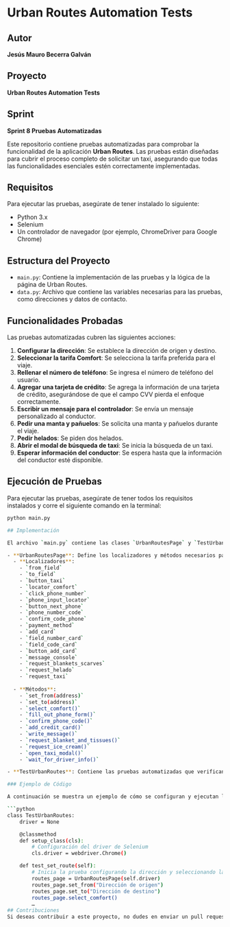 # Urban Routes Automation Tests

## Autor
**Jesús Mauro Becerra Galván** 

## Proyecto
**Urban Routes Automation Tests**

## Sprint
**Sprint 8 Pruebas Automatizadas** 

Este repositorio contiene pruebas automatizadas para comprobar la funcionalidad de la aplicación **Urban Routes**. Las pruebas están diseñadas para cubrir el proceso completo de solicitar un taxi, asegurando que todas las funcionalidades esenciales estén correctamente implementadas.

## Requisitos

Para ejecutar las pruebas, asegúrate de tener instalado lo siguiente:

- Python 3.x
- Selenium
- Un controlador de navegador (por ejemplo, ChromeDriver para Google Chrome)

## Estructura del Proyecto

- `main.py`: Contiene la implementación de las pruebas y la lógica de la página de Urban Routes.
- `data.py`: Archivo que contiene las variables necesarias para las pruebas, como direcciones y datos de contacto.

## Funcionalidades Probadas

Las pruebas automatizadas cubren las siguientes acciones:

1. **Configurar la dirección**: Se establece la dirección de origen y destino.
2. **Seleccionar la tarifa Comfort**: Se selecciona la tarifa preferida para el viaje.
3. **Rellenar el número de teléfono**: Se ingresa el número de teléfono del usuario.
4. **Agregar una tarjeta de crédito**: Se agrega la información de una tarjeta de crédito, asegurándose de que el campo CVV pierda el enfoque correctamente.
5. **Escribir un mensaje para el controlador**: Se envía un mensaje personalizado al conductor.
6. **Pedir una manta y pañuelos**: Se solicita una manta y pañuelos durante el viaje.
7. **Pedir helados**: Se piden dos helados.
8. **Abrir el modal de búsqueda de taxi**: Se inicia la búsqueda de un taxi.
9. **Esperar información del conductor**: Se espera hasta que la información del conductor esté disponible.

## Ejecución de Pruebas

Para ejecutar las pruebas, asegúrate de tener todos los requisitos instalados y corre el siguiente comando en la terminal:

```bash
python main.py

## Implementación

El archivo `main.py` contiene las clases `UrbanRoutesPage` y `TestUrbanRoutes`, donde:

- **UrbanRoutesPage**: Define los localizadores y métodos necesarios para interactuar con la página.
  - **Localizadores**:
    - `from_field`
    - `to_field`
    - `button_taxi`
    - `locator_comfort`
    - `click_phone_number`
    - `phone_input_locator`
    - `button_next_phone`
    - `phone_number_code`
    - `confirm_code_phone`
    - `payment_method`
    - `add_card`
    - `field_number_card`
    - `field_code_card`
    - `button_add_card`
    - `message_console`
    - `request_blankets_scarves`
    - `request_helado`
    - `request_taxi`
  
  - **Métodos**:
    - `set_from(address)`
    - `set_to(address)`
    - `select_comfort()`
    - `fill_out_phone_form()`
    - `confirm_phone_code()`
    - `add_credit_card()`
    - `write_message()`
    - `request_blanket_and_tissues()`
    - `request_ice_cream()`
    - `open_taxi_modal()`
    - `wait_for_driver_info()`

- **TestUrbanRoutes**: Contiene las pruebas automatizadas que verifican la funcionalidad de la aplicación.

### Ejemplo de Código

A continuación se muestra un ejemplo de cómo se configuran y ejecutan las pruebas:

```python
class TestUrbanRoutes:
    driver = None

    @classmethod
    def setup_class(cls):
        # Configuración del driver de Selenium
        cls.driver = webdriver.Chrome()

    def test_set_route(self):
        # Inicia la prueba configurando la dirección y seleccionando la tarifa
        routes_page = UrbanRoutesPage(self.driver)
        routes_page.set_from("Dirección de origen")
        routes_page.set_to("Dirección de destino")
        routes_page.select_comfort()
        …
## Contribuciones
Si deseas contribuir a este proyecto, no dudes en enviar un pull request o abrir un issue para discutir mejoras. Todas las contribuciones son bienvenidas.
